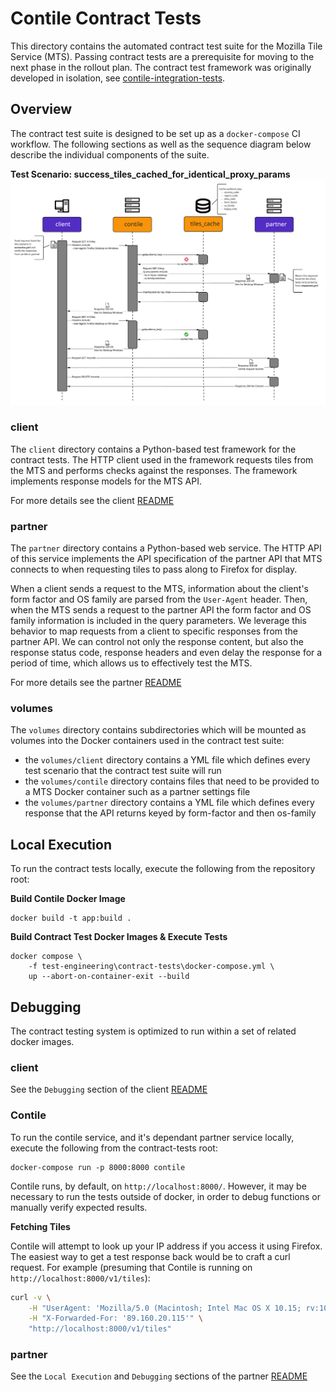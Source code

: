 # Contile Contract Tests

This directory contains the automated contract test suite for the Mozilla Tile 
Service (MTS). Passing contract tests are a prerequisite for moving to the next 
phase in the rollout plan. The contract test framework was originally developed 
in isolation, see [contile-integration-tests][contract-test-repo].

## Overview

The contract test suite is designed to be set up as a `docker-compose` CI
workflow. The following sections as well as the sequence diagram below describe 
the individual components of the suite.

**Test Scenario: success_tiles_cached_for_identical_proxy_params** 
![Sequence diagram of the integration tests][sequence_diagram]

### client

The `client` directory contains a Python-based test framework for the
contract tests. The HTTP client used in the framework requests tiles from the
MTS and performs checks against the responses. The framework implements response
models for the MTS API.

For more details see the client [README][client_readme]

### partner

The `partner` directory contains a Python-based web service. The HTTP API of
this service implements the API specification of the partner API that MTS
connects to when requesting tiles to pass along to Firefox for display.

When a client sends a request to the MTS, information about the client's form
factor and OS family are parsed from the `User-Agent` header. Then, when the MTS
sends a request to the partner API the form factor and OS family information is
included in the query parameters. We leverage this behavior to map requests from
a client to specific responses from the partner API. We can control not only the
response content, but also the response status code, response headers and even
delay the response for a period of time, which allows us to effectively test the
MTS.

For more details see the partner [README][partner_readme]

### volumes

The `volumes` directory contains subdirectories which will be mounted as
volumes into the Docker containers used in the contract test suite:

- the `volumes/client` directory contains a YML file which defines every test
scenario that the contract test suite will run
- the `volumes/contile` directory contains files that need to be provided to a
MTS Docker container such as a partner settings file
- the `volumes/partner` directory contains a YML file which defines every
response that the API returns keyed by form-factor and then os-family


## Local Execution

To run the contract tests locally, execute the following from the repository root:

**Build Contile Docker Image**
```text
docker build -t app:build .
```

**Build Contract Test Docker Images & Execute Tests**
```text
docker compose \
    -f test-engineering\contract-tests\docker-compose.yml \
    up --abort-on-container-exit --build
```

## Debugging

The contract testing system is optimized to run within a set of related docker images.

### client

See the `Debugging` section of the client [README][client_readme] 

### Contile

To run the contile service, and it's dependant partner service locally, execute the 
following from the contract-tests root:

```text
docker-compose run -p 8000:8000 contile
```

Contile runs, by default, on `http://localhost:8000/`.
However, it may be necessary to run the tests outside of docker, in order to debug 
functions or manually verify expected results.

**Fetching Tiles**

Contile will attempt to look up your IP address if you access it using Firefox. 
The easiest way to get a test response back would be to craft a curl request. 
For example (presuming that Contile is running on `http://localhost:8000/v1/tiles`):

```sh
curl -v \
    -H "UserAgent: 'Mozilla/5.0 (Macintosh; Intel Mac OS X 10.15; rv:10.0) Gecko/20100101 Firefox/91.0'" \
    -H "X-Forwarded-For: '89.160.20.115'" \
    "http://localhost:8000/v1/tiles"
```

### partner

See the `Local Execution` and `Debugging` sections of the partner [README][partner_readme] 


[client_readme]: ./client/README.md
[contract-test-repo]: https://github.com/mozilla-services/contile-integration-tests
[partner_readme]: ./partner/README.md
[sequence_diagram]: sequence_diagram.png
